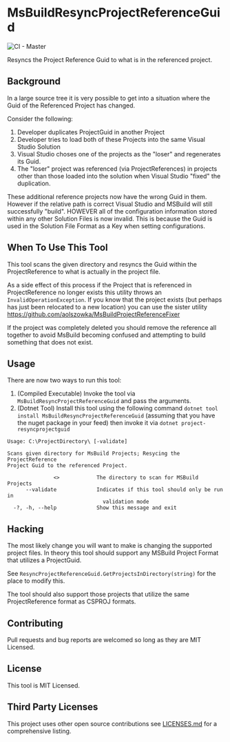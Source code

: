 # MsBuildResyncProjectReferenceGuid
![CI - Master](https://github.com/aolszowka/MsBuildResyncProjectReferenceGuid/workflows/CI/badge.svg?branch=master)

Resyncs the Project Reference Guid to what is in the referenced project.

## Background
In a large source tree it is very possible to get into a situation where the Guid of the Referenced Project has changed.

Consider the following:

1. Developer duplicates ProjectGuid in another Project
2. Developer tries to load both of these Projects into the same Visual Studio Solution
3. Visual Studio choses one of the projects as the "loser" and regenerates its Guid.
4. The "loser" project was referenced (via ProjectReferences) in projects other than those loaded into the solution when Visual Studio "fixed" the duplication.

These additional reference projects now have the wrong Guid in them. However if the relative path is correct Visual Studio and MSBuild will still successfully "build". HOWEVER all of the configuration information stored within any other Solution Files is now invalid. This is because the Guid is used in the Solution File Format as a Key when setting configurations. 

## When To Use This Tool
This tool scans the given directory and resyncs the Guid within the ProjectReference to what is actually in the project file.

As a side effect of this process if the Project that is referenced in ProjectReference no longer exists this utility throws an `InvalidOperationException`. If you know that the project exists (but perhaps has just been relocated to a new location) you can use the sister utility https://github.com/aolszowka/MsBuildProjectReferenceFixer

If the project was completely deleted you should remove the reference all together to avoid MsBuild becoming confused and attempting to build something that does not exist.

## Usage
There are now two ways to run this tool:

1. (Compiled Executable) Invoke the tool via `MsBuildResyncProjectReferenceGuid` and pass the arguments.
2. (Dotnet Tool) Install this tool using the following command `dotnet tool install MsBuildResyncProjectReferenceGuid` (assuming that you have the nuget package in your feed) then invoke it via `dotnet project-resyncprojectguid`

```text
Usage: C:\ProjectDirectory\ [-validate]

Scans given directory for MsBuild Projects; Resycing the ProjectReference
Project Guid to the referenced Project.

               <>            The directory to scan for MSBuild Projects
      --validate             Indicates if this tool should only be run in
                               validation mode
  -?, -h, --help             Show this message and exit
```

## Hacking
The most likely change you will want to make is changing the supported project files. In theory this tool should support any MSBuild Project Format that utilizes a ProjectGuid.

See `ResyncProjectReferenceGuid.GetProjectsInDirectory(string)` for the place to modify this.

The tool should also support those projects that utilize the same ProjectReference format as CSPROJ formats.

## Contributing
Pull requests and bug reports are welcomed so long as they are MIT Licensed.

## License
This tool is MIT Licensed.

## Third Party Licenses
This project uses other open source contributions see [LICENSES.md](LICENSES.md) for a comprehensive listing.
